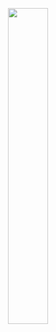 <!-- <p align=center><img width=90% src="banner.gif"></img></p> -->
<p align=center>
<a href="https://discord.com/users/948580558202634310"><img src="[https://discord.c99.nl/widget/theme-](https://discord.c99.nl/widget/theme-1/948580558202634310.png)" width=40%></a>
 </p>
